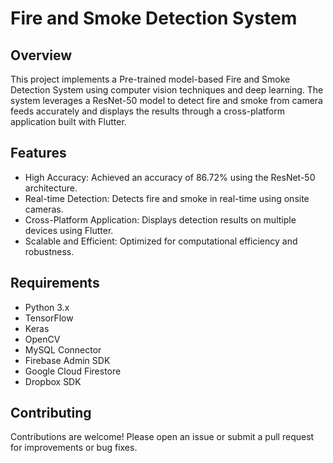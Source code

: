 # Fire and Smoke Detection System

## Overview

<p>This project implements a Pre-trained model-based Fire and Smoke Detection System using computer vision techniques and deep learning. 
  The system leverages a ResNet-50 model to detect fire and smoke from camera feeds accurately and displays the results through a cross-platform application built with Flutter.</p>

## Features

<p><ul>
<li>High Accuracy: Achieved an accuracy of 86.72% using the ResNet-50 architecture. 
<li>Real-time Detection: Detects fire and smoke in real-time using onsite cameras.
<li>Cross-Platform Application: Displays detection results on multiple devices using Flutter.
<li>Scalable and Efficient: Optimized for computational efficiency and robustness.
</ul>
</p>

## Requirements

<p><ul>
<li>Python 3.x 
<li>TensorFlow
<li>Keras
<li>OpenCV
<li>MySQL Connector
<li>Firebase Admin SDK
<li>Google Cloud Firestore
<li>Dropbox SDK
</ul>
</p>

## Contributing
Contributions are welcome! Please open an issue or submit a pull request for improvements or bug fixes.
